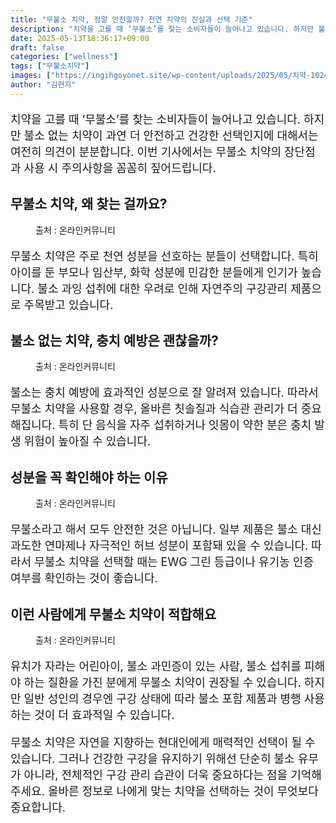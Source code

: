 ```yaml
---
title: "무불소 치약, 정말 안전할까? 천연 치약의 진실과 선택 기준"
description: "치약을 고를 때 ‘무불소’를 찾는 소비자들이 늘어나고 있습니다. 하지만 불소 없는 치약이 과연 더 안전하고 건강한 선택인지에 대해서는 여전히 의견이 분분합니다. 이번 기사에서는 무불소 치약의 장단점과 사용 시 주의사항을 꼼꼼히 짚어드립니다."
date: 2025-05-13T18:36:17+09:00
draft: false
categories: ["wellness"]
tags: ["무불소치약"]
images: ["https://ingihgoyonet.site/wp-content/uploads/2025/05/치약-1024x683.jpg", "https://ingihgoyonet.site/wp-content/uploads/2025/05/무불소치약-1024x683.jpg", "https://ingihgoyonet.site/wp-content/uploads/2025/05/치약성분-1024x683.jpg", "https://ingihgoyonet.site/wp-content/uploads/2025/05/양치-683x1024.jpg"]
author: "김현지"
---
```


<p style="font-size:18px">치약을 고를 때 ‘무불소’를 찾는 소비자들이 늘어나고 있습니다. 하지만 불소 없는 치약이 과연 더 안전하고 건강한 선택인지에 대해서는 여전히 의견이 분분합니다. 이번 기사에서는 무불소 치약의 장단점과 사용 시 주의사항을 꼼꼼히 짚어드립니다.</p> <h2 >무불소 치약, 왜 찾는 걸까요?</h2> <figure ><img src="https://ingihgoyonet.site/wp-content/uploads/2025/05/치약-1024x683.jpg" alt="" style="aspect-ratio:16/9;object-fit:cover"/><figcaption >출처 : 온라인커뮤니티</figcaption></figure> <p style="font-size:18px">무불소 치약은 주로 천연 성분을 선호하는 분들이 선택합니다. 특히 아이를 둔 부모나 임산부, 화학 성분에 민감한 분들에게 인기가 높습니다. 불소 과잉 섭취에 대한 우려로 인해 자연주의 구강관리 제품으로 주목받고 있습니다.</p> <h2 >불소 없는 치약, 충치 예방은 괜찮을까?</h2> <figure ><img src="https://ingihgoyonet.site/wp-content/uploads/2025/05/무불소치약-1024x683.jpg" alt="" style="aspect-ratio:16/9;object-fit:cover"/><figcaption >출처 : 온라인커뮤니티</figcaption></figure> <p style="font-size:18px">불소는 충치 예방에 효과적인 성분으로 잘 알려져 있습니다. 따라서 무불소 치약을 사용할 경우, 올바른 칫솔질과 식습관 관리가 더 중요해집니다. 특히 단 음식을 자주 섭취하거나 잇몸이 약한 분은 충치 발생 위험이 높아질 수 있습니다.</p> <h2 >성분을 꼭 확인해야 하는 이유</h2> <figure ><img src="https://ingihgoyonet.site/wp-content/uploads/2025/05/치약성분-1024x683.jpg" alt="" style="aspect-ratio:16/9;object-fit:cover"/><figcaption >출처 : 온라인커뮤니티</figcaption></figure> <p style="font-size:18px">무불소라고 해서 모두 안전한 것은 아닙니다. 일부 제품은 불소 대신 과도한 연마제나 자극적인 허브 성분이 포함돼 있을 수 있습니다. 따라서 무불소 치약을 선택할 때는 EWG 그린 등급이나 유기농 인증 여부를 확인하는 것이 좋습니다.</p> <h2 >이런 사람에게 무불소 치약이 적합해요</h2> <figure ><img src="https://ingihgoyonet.site/wp-content/uploads/2025/05/양치-683x1024.jpg" alt="" style="aspect-ratio:16/9;object-fit:cover"/><figcaption >출처 : 온라인커뮤니티</figcaption></figure> <p style="font-size:18px">유치가 자라는 어린아이, 불소 과민증이 있는 사람, 불소 섭취를 피해야 하는 질환을 가진 분에게 무불소 치약이 권장될 수 있습니다. 하지만 일반 성인의 경우엔 구강 상태에 따라 불소 포함 제품과 병행 사용하는 것이 더 효과적일 수 있습니다.</p> <p style="font-size:18px">무불소 치약은 자연을 지향하는 현대인에게 매력적인 선택이 될 수 있습니다. 그러나 건강한 구강을 유지하기 위해선 단순히 불소 유무가 아니라, 전체적인 구강 관리 습관이 더욱 중요하다는 점을 기억해 주세요. 올바른 정보로 나에게 맞는 치약을 선택하는 것이 무엇보다 중요합니다.</p>